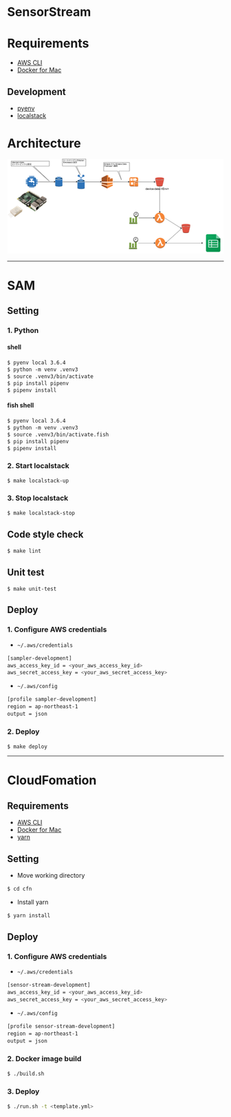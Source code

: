 SensorStream
=======

# Requirements

- [AWS CLI](https://aws.amazon.com/cli/)
- [Docker for Mac](https://www.docker.com/docker-mac)

## Development

- [pyenv](https://github.com/pyenv/pyenv)
- [localstack](https://github.com/localstack/localstack)

# Architecture
![architecture](https://github.com/kongmingstrap/SensorStream/blob/master/architecture.png "architecture")

---

# SAM

## Setting

### 1. Python

#### shell

```shell
$ pyenv local 3.6.4
$ python -m venv .venv3
$ source .venv3/bin/activate
$ pip install pipenv
$ pipenv install
```

#### fish shell

```shell
$ pyenv local 3.6.4
$ python -m venv .venv3
$ source .venv3/bin/activate.fish
$ pip install pipenv
$ pipenv install
```

### 2. Start localstack

```shell
$ make localstack-up
```

### 3. Stop localstack

```shell
$ make localstack-stop
```

## Code style check

```shell
$ make lint
```

## Unit test

```shell
$ make unit-test
```

## Deploy

### 1. Configure AWS credentials

- `~/.aws/credentials`

```bash
[sampler-development]
aws_access_key_id = <your_aws_access_key_id>
aws_secret_access_key = <your_aws_secret_access_key>
```

- `~/.aws/config`

```bash
[profile sampler-development]
region = ap-northeast-1
output = json
```

### 2. Deploy

```shell
$ make deploy
```

---

# CloudFomation

## Requirements

- [AWS CLI](https://aws.amazon.com/cli/)
- [Docker for Mac](https://www.docker.com/docker-mac)
- [yarn](https://yarnpkg.com)

## Setting

- Move working directory

```bash
$ cd cfn
```

- Install yarn

```bash
$ yarn install
```

## Deploy

### 1. Configure AWS credentials

- `~/.aws/credentials`

```bash
[sensor-stream-development]
aws_access_key_id = <your_aws_access_key_id>
aws_secret_access_key = <your_aws_secret_access_key>
```

- `~/.aws/config`

```bash
[profile sensor-stream-development]
region = ap-northeast-1
output = json
```

### 2. Docker image build

```bash
$ ./build.sh
```

### 3. Deploy

```bash
$ ./run.sh -t <template.yml>
```
